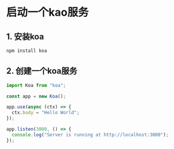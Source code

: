 # 启动一个kao服务

## 1. 安装koa

```bash
npm install koa
```

## 2. 创建一个koa服务

```ts
import Koa from "koa";

const app = new Koa();

app.use(async (ctx) => {
  ctx.body = "Hello World";
});

app.listen(3000, () => {
  console.log("Server is running at http://localhost:3000");
});

```

